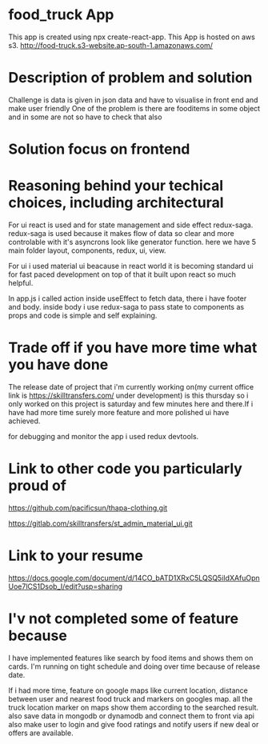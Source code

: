 # food_truck App

This app is created using npx create-react-app.
This App is hosted on aws s3.
http://food-truck.s3-website.ap-south-1.amazonaws.com/

# Description of problem and solution

Challenge is data is given in json data and have to visualise in front end and make user friendly
One of the problem is there are fooditems in some object and in some are not so have to check that also

# Solution focus on frontend

# Reasoning behind your techical choices, including architectural

For ui react is used and for state management and side effect redux-saga.
redux-saga is used because it makes flow of data so clear and more controlable with it's asyncrons look like generator function.
here we have 5 main folder layout, components, redux, ui, view.

For ui i used material ui beacause in react world it is becoming standard ui for fast paced development on top of that it built upon react so much helpful.

In app.js i called action inside useEffect to fetch data, there i have footer and body. inside body i use redux-saga to pass state to components as props and code is simple and self explaining.

# Trade off if you have more time what you have done

The release date of project that i'm currently working on(my current office link is https://skilltransfers.com/ under development) is this thursday so i only worked on this project is saturday and few minutes here and there.If i have had more time surely more feature and more polished ui have achieved.

for debugging and monitor the app i used redux devtools.

# Link to other code you particularly proud of

https://github.com/pacificsun/thapa-clothing.git

https://gitlab.com/skilltransfers/st_admin_material_ui.git

# Link to your resume

https://docs.google.com/document/d/14CO_bATD1XRxC5LQSQ5iIdXAfuOpnUoe7lCS1Dsob_I/edit?usp=sharing

# I'v not completed some of feature because

I have implemented features like search by food items and shows them on cards.
I'm running on tight schedule and doing over time because of release date.

If i had more time, feature on google maps like current location, distance between user and nearest food truck and markers on googles map. all the truck location marker on maps show them according to the searched result.
also save data in mongodb or dynamodb and connect them to front via api also make user to login and give food ratings and notify users if new deal or offers are available.
